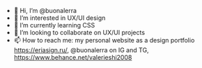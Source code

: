 - 👋 Hi, I’m @buonalerra
- 👀 I’m interested in UX/UI design
- 🌱 I’m currently learning CSS
- 💞️ I’m looking to collaborate on UX/UI projects
- 📫 How to reach me: my personal website as a design portfolio https://eriasign.ru/, @buonalerra on IG and TG, https://www.behance.net/valerieshi2008

<!---
buonalerra/buonalerra is a ✨ special ✨ repository because its `README.md` (this file) appears on your GitHub profile.
You can click the Preview link to take a look at your changes.
--->
